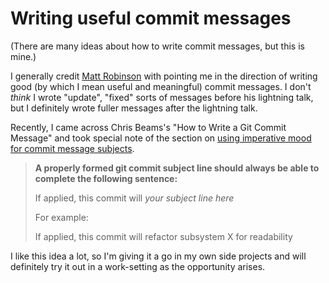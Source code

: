 # Writing useful commit messages

(There are many ideas about how to write commit messages, but this is mine.)

I generally credit [Matt Robinson](https://twitter.com/mmrobins) with pointing me in the direction of writing good (by which I mean useful and meaningful) commit messages. I don't _think_ I wrote "update", "fixed" sorts of messages before his lightning talk, but I definitely wrote fuller messages after the lightning talk.

Recently, I came across Chris Beams's "How to Write a Git Commit Message" and took special note of the section on [using imperative mood for commit message subjects](http://chris.beams.io/posts/git-commit/#imperative).

> **A properly formed git commit subject line should always be able to complete the following sentence:**
>
> If applied, this commit will *your subject line here*   
>
> For example:
>
> If applied, this commit will refactor subsystem X for readability

I like this idea a lot, so I'm giving it a go in my own side projects and will definitely try it out in a work-setting as the opportunity arises.
